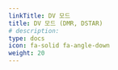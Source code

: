 ```yaml
---
linkTitle: DV 모드
title: DV 모드 (DMR, DSTAR)
# description: 
type: docs
icon: fa-solid fa-angle-down
weight: 20
---
```

